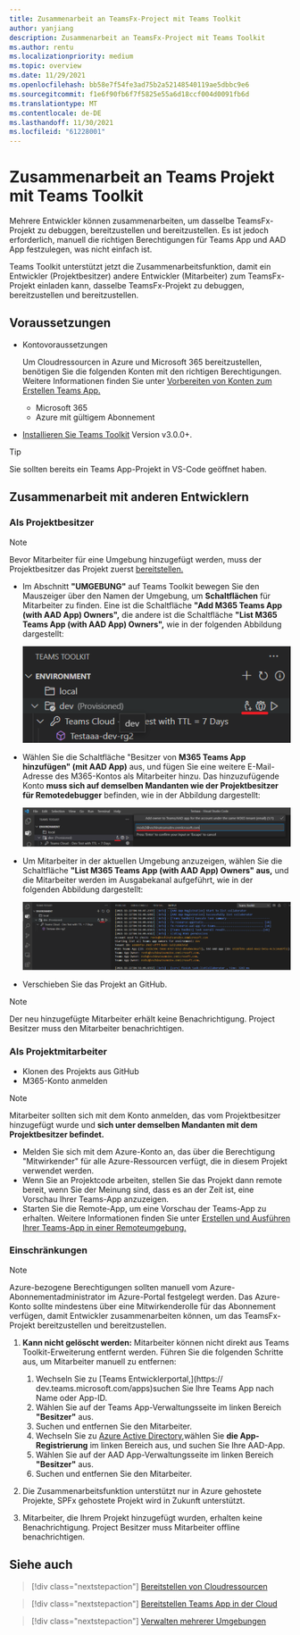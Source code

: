 ```yaml
---
title: Zusammenarbeit an TeamsFx-Project mit Teams Toolkit
author: yanjiang
description: Zusammenarbeit an TeamsFx-Project mit Teams Toolkit
ms.author: rentu
ms.localizationpriority: medium
ms.topic: overview
ms.date: 11/29/2021
ms.openlocfilehash: bb58e7f54fe3ad75b2a52148540119ae5dbbc9e6
ms.sourcegitcommit: f1e6f90fb6f7f5825e55a6d18ccf004d0091fb6d
ms.translationtype: MT
ms.contentlocale: de-DE
ms.lasthandoff: 11/30/2021
ms.locfileid: "61228001"
---
```

# <a name="collaborate-on-teams-project-using-teams-toolkit"></a>Zusammenarbeit an Teams Projekt mit Teams Toolkit

Mehrere Entwickler können zusammenarbeiten, um dasselbe TeamsFx-Projekt zu debuggen, bereitzustellen und bereitzustellen. Es ist jedoch erforderlich, manuell die richtigen Berechtigungen für Teams App und AAD App festzulegen, was nicht einfach ist.

Teams Toolkit unterstützt jetzt die Zusammenarbeitsfunktion, damit ein Entwickler (Projektbesitzer) andere Entwickler (Mitarbeiter) zum TeamsFx-Projekt einladen kann, dasselbe TeamsFx-Projekt zu debuggen, bereitzustellen und bereitzustellen.

## <a name="prerequisites"></a>Voraussetzungen

* Kontovoraussetzungen

    Um Cloudressourcen in Azure und Microsoft 365 bereitzustellen, benötigen Sie die folgenden Konten mit den richtigen Berechtigungen. Weitere Informationen finden Sie unter [Vorbereiten von Konten zum Erstellen Teams App.](accounts.md)

    * Microsoft 365
    * Azure mit gültigem Abonnement

* [Installieren Sie Teams Toolkit](https://marketplace.visualstudio.com/items?itemName=TeamsDevApp.ms-teams-vscode-extension) Version v3.0.0+.

> [!TIP]
> Sie sollten bereits ein Teams App-Projekt in VS-Code geöffnet haben.

## <a name="collaborate-with-other-developers"></a>Zusammenarbeit mit anderen Entwicklern

### <a name="as-a-project-owner"></a>Als Projektbesitzer

> [!NOTE]
> Bevor Mitarbeiter für eine Umgebung hinzugefügt werden, muss der Projektbesitzer das Projekt zuerst [bereitstellen.](provision.md)

* Im Abschnitt **"UMGEBUNG"** auf Teams Toolkit bewegen Sie den Mauszeiger über den Namen der Umgebung, um **Schaltflächen** für Mitarbeiter zu finden. Eine ist die Schaltfläche **"Add M365 Teams App (with AAD App) Owners",** die andere ist die Schaltfläche **"List M365 Teams App (with AAD App) Owners",** wie in der folgenden Abbildung dargestellt:

  ![Schaltflächen für die Zusammenarbeit](./images/collaboration-buttons.png)

* Wählen Sie die Schaltfläche "Besitzer von **M365 Teams App hinzufügen" (mit AAD App)** aus, und fügen Sie eine weitere E-Mail-Adresse des M365-Kontos als Mitarbeiter hinzu. Das hinzuzufügende Konto **muss sich auf demselben Mandanten wie der Projektbesitzer für Remotedebugger** befinden, wie in der Abbildung dargestellt:

  ![E-Mail-Adresse eines Mitwirkenden eingeben](./images/collaboration-add-owner-email.png)

* Um Mitarbeiter in der aktuellen Umgebung anzuzeigen, wählen Sie die Schaltfläche **"List M365 Teams App (with AAD App) Owners" aus,** und die Mitarbeiter werden im Ausgabekanal aufgeführt, wie in der folgenden Abbildung dargestellt:

  ![Besitzer der Zusammenarbeitsliste](./images/collaboration-list-owners.png)

* Verschieben Sie das Projekt an GitHub.

> [!NOTE]
> Der neu hinzugefügte Mitarbeiter erhält keine Benachrichtigung. Project Besitzer muss den Mitarbeiter benachrichtigen.

### <a name="as-a-project-collaborator"></a>Als Projektmitarbeiter

* Klonen des Projekts aus GitHub
* M365-Konto anmelden

> [!NOTE]
> Mitarbeiter sollten sich mit dem Konto anmelden, das vom Projektbesitzer hinzugefügt wurde und **sich unter demselben Mandanten mit dem Projektbesitzer befindet.**

* Melden Sie sich mit dem Azure-Konto an, das über die Berechtigung "Mitwirkender" für alle Azure-Ressourcen verfügt, die in diesem Projekt verwendet werden.
* Wenn Sie an Projektcode arbeiten, stellen Sie das Projekt dann remote bereit, wenn Sie der Meinung sind, dass es an der Zeit ist, eine Vorschau Ihrer Teams-App anzuzeigen.
* Starten Sie die Remote-App, um eine Vorschau der Teams-App zu erhalten. Weitere Informationen finden Sie unter [Erstellen und Ausführen Ihrer Teams-App in einer Remoteumgebung.](/microsoftteams/platform/sbs-gs-javascript?tabs=vscode%2Cvsc%2Cviscode%2Cvcode&tutorial-step=3&branch)

### <a name="limitations"></a>Einschränkungen

> [!NOTE]
> Azure-bezogene Berechtigungen sollten manuell vom Azure-Abonnementadministrator im Azure-Portal festgelegt werden. Das Azure-Konto sollte mindestens über eine Mitwirkenderolle für das Abonnement verfügen, damit Entwickler zusammenarbeiten können, um das TeamsFx-Projekt bereitzustellen und bereitzustellen.

1. **Kann nicht gelöscht werden:** Mitarbeiter können nicht direkt aus Teams Toolkit-Erweiterung entfernt werden. Führen Sie die folgenden Schritte aus, um Mitarbeiter manuell zu entfernen:

      1. Wechseln Sie zu [Teams Entwicklerportal,](https://  dev.teams.microsoft.com/apps)suchen Sie Ihre Teams App nach Name oder App-ID.
      2. Wählen Sie auf der Teams App-Verwaltungsseite im linken Bereich **"Besitzer"** aus.
      3. Suchen und entfernen Sie den Mitarbeiter.
      4. Wechseln Sie zu [Azure Active Directory,](https://ms.portal.azure.com/#blade/Microsoft_AAD_IAM/ActiveDirectoryMenuBlade/RegisteredApps)wählen Sie **die App-Registrierung** im linken Bereich aus, und suchen Sie Ihre AAD-App.
      5. Wählen Sie auf der AAD App-Verwaltungsseite im linken Bereich **"Besitzer"** aus.
      6. Suchen und entfernen Sie den Mitarbeiter.
    

1. Die Zusammenarbeitsfunktion unterstützt nur in Azure gehostete Projekte, SPFx gehostete Projekt wird in Zukunft unterstützt.

1. Mitarbeiter, die Ihrem Projekt hinzugefügt wurden, erhalten keine Benachrichtigung. Project Besitzer muss Mitarbeiter offline benachrichtigen.

## <a name="see-also"></a>Siehe auch

> [!div class="nextstepaction"]
> [Bereitstellen von Cloudressourcen](provision.md)

> [!div class="nextstepaction"]
> [Bereitstellen Teams App in der Cloud](deploy.md)

> [!div class="nextstepaction"]
> [Verwalten mehrerer Umgebungen](TeamsFx-multi-env.md)

